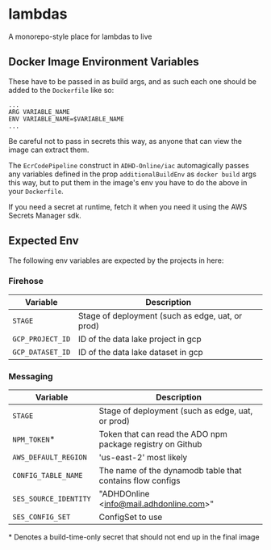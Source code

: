 # lambdas

A monorepo-style place for lambdas to live

## Docker Image Environment Variables

These have to be passed in as build args, and as such each one should be added
to the `Dockerfile` like so:

```
...
ARG VARIABLE_NAME
ENV VARIABLE_NAME=$VARIABLE_NAME
...
```

Be careful not to pass in secrets this way, as anyone that can view the image
can extract them.

The `EcrCodePipeline` construct in `ADHD-Online/iac` automagically passes
any variables defined in the prop `additionalBuildEnv` as `docker build` args
this way, but to put them in the image's env you have to do the above in your
`Dockerfile`.

If you need a secret at runtime, fetch it when you need it using the AWS
Secrets Manager sdk.

## Expected Env

The following env variables are expected by the projects in here:

### Firehose

| Variable         | Description
| ---------------- | -----------
| `STAGE`          | Stage of deployment (such as edge, uat, or prod)
| `GCP_PROJECT_ID` | ID of the data lake project in gcp
| `GCP_DATASET_ID` | ID of the data lake dataset in gcp

### Messaging

| Variable               | Description
| ---------------------- | -----------
| `STAGE`                | Stage of deployment (such as edge, uat, or prod)
| `NPM_TOKEN`\*          | Token that can read the ADO npm package registry on Github
| `AWS_DEFAULT_REGION`   | 'us-east-2' most likely
| `CONFIG_TABLE_NAME`    | The name of the dynamodb table that contains flow configs
| `SES_SOURCE_IDENTITY`  | "ADHDOnline &lt;info@mail.adhdonline.com&gt;"
| `SES_CONFIG_SET`       | ConfigSet to use

\* Denotes a build-time-only secret that should not end up in the final image

